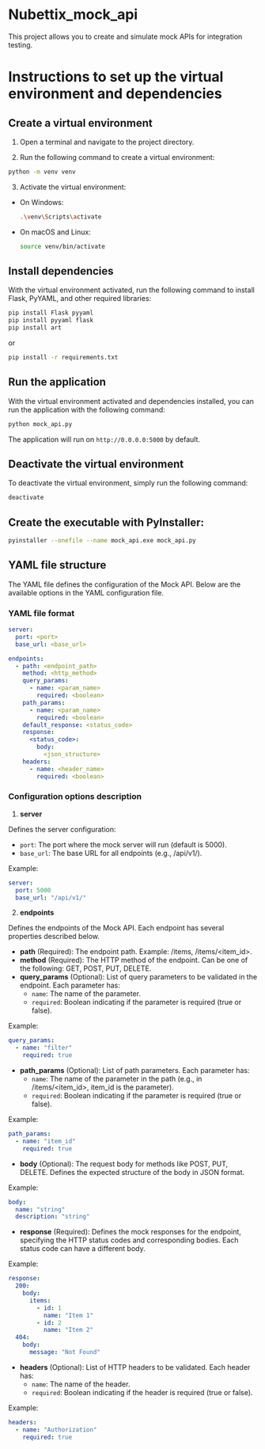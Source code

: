 # Nubettix_mock_api
This project allows you to create and simulate mock APIs for integration testing.

# Instructions to set up the virtual environment and dependencies

## Create a virtual environment

1. Open a terminal and navigate to the project directory.

2. Run the following command to create a virtual environment:

```sh
python -m venv venv
```

3. Activate the virtual environment:

- On Windows:
  ```sh
  .\venv\Scripts\activate
  ```

- On macOS and Linux:
  ```sh
  source venv/bin/activate
  ```

## Install dependencies

With the virtual environment activated, run the following command to install Flask, PyYAML, and other required libraries:

```sh
pip install Flask pyyaml
pip install pyyaml flask
pip install art
```
or 

```sh
pip install -r requirements.txt
```

## Run the application

With the virtual environment activated and dependencies installed, you can run the application with the following command:

```sh
python mock_api.py
```

The application will run on `http://0.0.0.0:5000` by default.

## Deactivate the virtual environment

To deactivate the virtual environment, simply run the following command:

```sh
deactivate
```

## Create the executable with PyInstaller:
```sh
pyinstaller --onefile --name mock_api.exe mock_api.py
```

## YAML file structure

The YAML file defines the configuration of the Mock API. Below are the available options in the YAML configuration file.

### YAML file format
```yaml
server:
  port: <port>
  base_url: <base_url>

endpoints:
  - path: <endpoint_path>
    method: <http_method>
    query_params:
      - name: <param_name>
        required: <boolean>
    path_params:
      - name: <param_name>
        required: <boolean>
    default_response: <status_code>
    response:
      <status_code>:
        body:
          <json_structure>
    headers:
      - name: <header_name>
        required: <boolean>
```

### Configuration options description

1. **server**

Defines the server configuration:

- `port`: The port where the mock server will run (default is 5000).
- `base_url`: The base URL for all endpoints (e.g., /api/v1/).

Example:
```yaml
server:
  port: 5000
  base_url: "/api/v1/"
```

2. **endpoints**

Defines the endpoints of the Mock API. Each endpoint has several properties described below.

- **path** (Required): The endpoint path. Example: /items, /items/<item_id>.
- **method** (Required): The HTTP method of the endpoint. Can be one of the following: GET, POST, PUT, DELETE.
- **query_params** (Optional): List of query parameters to be validated in the endpoint. Each parameter has:
  - `name`: The name of the parameter.
  - `required`: Boolean indicating if the parameter is required (true or false).

Example:
```yaml
query_params:
  - name: "filter"
    required: true
```

- **path_params** (Optional): List of path parameters. Each parameter has:
  - `name`: The name of the parameter in the path (e.g., in /items/<item_id>, item_id is the parameter).
  - `required`: Boolean indicating if the parameter is required (true or false).

Example:
```yaml
path_params:
  - name: "item_id"
    required: true
```

- **body** (Optional): The request body for methods like POST, PUT, DELETE. Defines the expected structure of the body in JSON format.

Example:
```yaml
body:
  name: "string"
  description: "string"
```

- **response** (Required): Defines the mock responses for the endpoint, specifying the HTTP status codes and corresponding bodies. Each status code can have a different body.

Example:
```yaml
response:
  200:
    body:
      items:
        - id: 1
          name: "Item 1"
        - id: 2
          name: "Item 2"
  404:
    body:
      message: "Not Found"
```

- **headers** (Optional): List of HTTP headers to be validated. Each header has:
  - `name`: The name of the header.
  - `required`: Boolean indicating if the header is required (true or false).

Example:
```yaml
headers:
  - name: "Authorization"
    required: true
```
